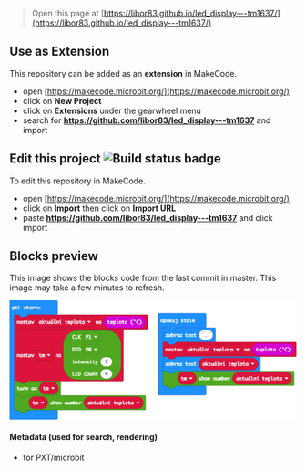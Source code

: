 
> Open this page at [https://libor83.github.io/led_display---tm1637/](https://libor83.github.io/led_display---tm1637/)

## Use as Extension

This repository can be added as an **extension** in MakeCode.

* open [https://makecode.microbit.org/](https://makecode.microbit.org/)
* click on **New Project**
* click on **Extensions** under the gearwheel menu
* search for **https://github.com/libor83/led_display---tm1637** and import

## Edit this project ![Build status badge](https://github.com/libor83/led_display---tm1637/workflows/MakeCode/badge.svg)

To edit this repository in MakeCode.

* open [https://makecode.microbit.org/](https://makecode.microbit.org/)
* click on **Import** then click on **Import URL**
* paste **https://github.com/libor83/led_display---tm1637** and click import

## Blocks preview

This image shows the blocks code from the last commit in master.
This image may take a few minutes to refresh.

![A rendered view of the blocks](https://github.com/libor83/led_display---tm1637/raw/master/.github/makecode/blocks.png)

#### Metadata (used for search, rendering)

* for PXT/microbit
<script src="https://makecode.com/gh-pages-embed.js"></script><script>makeCodeRender("{{ site.makecode.home_url }}", "{{ site.github.owner_name }}/{{ site.github.repository_name }}");</script>
